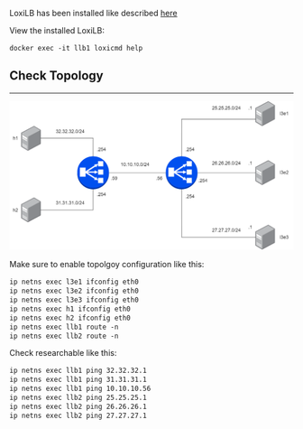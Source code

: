
LoxiLB has been installed like described [here](https://loxilb-io.github.io/loxilbdocs/run/)

View the installed LoxiLB:
```
docker exec -it llb1 loxicmd help
```

## Check Topology
---

![diagram](./assets/topology.png)

Make sure to enable topolgoy configuration like this:

```
ip netns exec l3e1 ifconfig eth0
ip netns exec l3e2 ifconfig eth0
ip netns exec l3e3 ifconfig eth0
ip netns exec h1 ifconfig eth0
ip netns exec h2 ifconfig eth0
ip netns exec llb1 route -n
ip netns exec llb2 route -n
```

Check researchable like this:

```
ip netns exec llb1 ping 32.32.32.1
ip netns exec llb1 ping 31.31.31.1
ip netns exec llb1 ping 10.10.10.56
ip netns exec llb2 ping 25.25.25.1
ip netns exec llb2 ping 26.26.26.1
ip netns exec llb2 ping 27.27.27.1
```

